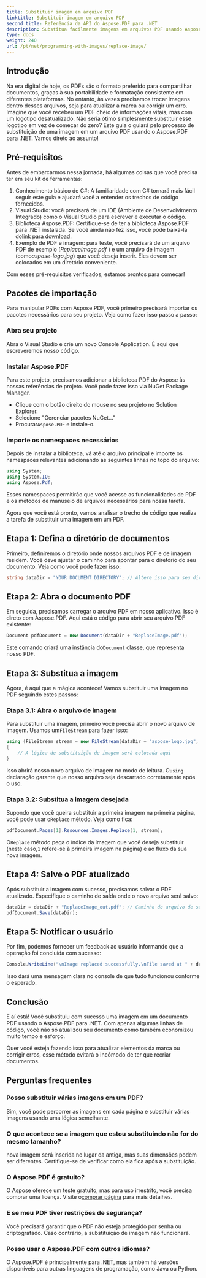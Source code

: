 ```yaml
---
title: Substituir imagem em arquivo PDF
linktitle: Substituir imagem em arquivo PDF
second_title: Referência da API do Aspose.PDF para .NET
description: Substitua facilmente imagens em arquivos PDF usando Aspose.PDF para .NET. Siga este guia para obter instruções passo a passo e aprimore suas habilidades de gerenciamento de PDF.
type: docs
weight: 240
url: /pt/net/programming-with-images/replace-image/
---
```

## Introdução

Na era digital de hoje, os PDFs são o formato preferido para compartilhar documentos, graças à sua portabilidade e formatação consistente em diferentes plataformas. No entanto, às vezes precisamos trocar imagens dentro desses arquivos, seja para atualizar a marca ou corrigir um erro. Imagine que você recebeu um PDF cheio de informações vitais, mas com um logotipo desatualizado. Não seria ótimo simplesmente substituir esse logotipo em vez de começar do zero? Este guia o guiará pelo processo de substituição de uma imagem em um arquivo PDF usando o Aspose.PDF para .NET. Vamos direto ao assunto!

## Pré-requisitos

Antes de embarcarmos nessa jornada, há algumas coisas que você precisa ter em seu kit de ferramentas:

1. Conhecimento básico de C#: A familiaridade com C# tornará mais fácil seguir este guia e ajudará você a entender os trechos de código fornecidos.
2. Visual Studio: você precisará de um IDE (Ambiente de Desenvolvimento Integrado) como o Visual Studio para escrever e executar o código.
3.  Biblioteca Aspose.PDF: Certifique-se de ter a biblioteca Aspose.PDF para .NET instalada. Se você ainda não fez isso, você pode baixá-la do[link para download](https://releases.aspose.com/pdf/net/).
4. Exemplo de PDF e imagem: para teste, você precisará de um arquivo PDF de exemplo (*ReplaceImage.pdf* ) e um arquivo de imagem (como*aspose-logo.jpg*) que você deseja inserir. Eles devem ser colocados em um diretório conveniente.

Com esses pré-requisitos verificados, estamos prontos para começar! 

## Pacotes de importação

Para manipular PDFs com Aspose.PDF, você primeiro precisará importar os pacotes necessários para seu projeto. Veja como fazer isso passo a passo:

### Abra seu projeto

Abra o Visual Studio e crie um novo Console Application. É aqui que escreveremos nosso código.

### Instalar Aspose.PDF

Para este projeto, precisamos adicionar a biblioteca PDF do Aspose às nossas referências de projeto. Você pode fazer isso via NuGet Package Manager. 

- Clique com o botão direito do mouse no seu projeto no Solution Explorer.
- Selecione "Gerenciar pacotes NuGet..."
-  Procurar`Aspose.PDF` e instale-o.

### Importe os namespaces necessários 

Depois de instalar a biblioteca, vá até o arquivo principal e importe os namespaces relevantes adicionando as seguintes linhas no topo do arquivo:

```csharp
using System;
using System.IO;
using Aspose.Pdf;
```

Esses namespaces permitirão que você acesse as funcionalidades de PDF e os métodos de manuseio de arquivos necessários para nossa tarefa.

Agora que você está pronto, vamos analisar o trecho de código que realiza a tarefa de substituir uma imagem em um PDF. 

## Etapa 1: Defina o diretório de documentos

Primeiro, definiremos o diretório onde nossos arquivos PDF e de imagem residem. Você deve ajustar o caminho para apontar para o diretório do seu documento. Veja como você pode fazer isso:

```csharp
string dataDir = "YOUR DOCUMENT DIRECTORY"; // Altere isso para seu diretório
```

## Etapa 2: Abra o documento PDF

Em seguida, precisamos carregar o arquivo PDF em nosso aplicativo. Isso é direto com Aspose.PDF. Aqui está o código para abrir seu arquivo PDF existente:

```csharp
Document pdfDocument = new Document(dataDir + "ReplaceImage.pdf");
```

 Este comando criará uma instância do`Document` classe, que representa nosso PDF.

## Etapa 3: Substitua a imagem

Agora, é aqui que a mágica acontece! Vamos substituir uma imagem no PDF seguindo estes passos:

### Etapa 3.1: Abra o arquivo de imagem

 Para substituir uma imagem, primeiro você precisa abrir o novo arquivo de imagem. Usamos um`FileStream` para fazer isso:

```csharp
using (FileStream stream = new FileStream(dataDir + "aspose-logo.jpg", FileMode.Open))
{
    // A lógica de substituição de imagem será colocada aqui
}
```

 Isso abrirá nosso novo arquivo de imagem no modo de leitura. O`using` declaração garante que nosso arquivo seja descartado corretamente após o uso.

### Etapa 3.2: Substitua a imagem desejada

 Supondo que você queira substituir a primeira imagem na primeira página, você pode usar o`Replace` método. Veja como fica:

```csharp
pdfDocument.Pages[1].Resources.Images.Replace(1, stream);
```

 O`Replace` método pega o índice da imagem que você deseja substituir (neste caso,`1` refere-se à primeira imagem na página) e ao fluxo da sua nova imagem.

## Etapa 4: Salve o PDF atualizado

Após substituir a imagem com sucesso, precisamos salvar o PDF atualizado. Especifique o caminho de saída onde o novo arquivo será salvo:

```csharp
dataDir = dataDir + "ReplaceImage_out.pdf"; // Caminho do arquivo de saída
pdfDocument.Save(dataDir);
```

## Etapa 5: Notificar o usuário

Por fim, podemos fornecer um feedback ao usuário informando que a operação foi concluída com sucesso:

```csharp
Console.WriteLine("\nImage replaced successfully.\nFile saved at " + dataDir);
```

Isso dará uma mensagem clara no console de que tudo funcionou conforme o esperado.

## Conclusão

E aí está! Você substituiu com sucesso uma imagem em um documento PDF usando o Aspose.PDF para .NET. Com apenas algumas linhas de código, você não só atualizou seu documento como também economizou muito tempo e esforço. 

Quer você esteja fazendo isso para atualizar elementos da marca ou corrigir erros, esse método evitará o incômodo de ter que recriar documentos.

## Perguntas frequentes

### Posso substituir várias imagens em um PDF?
Sim, você pode percorrer as imagens em cada página e substituir várias imagens usando uma lógica semelhante.

### O que acontece se a imagem que estou substituindo não for do mesmo tamanho?
nova imagem será inserida no lugar da antiga, mas suas dimensões podem ser diferentes. Certifique-se de verificar como ela fica após a substituição.

### O Aspose.PDF é gratuito?
 O Aspose oferece um teste gratuito, mas para uso irrestrito, você precisa comprar uma licença. Visite o[comprar página](https://purchase.aspose.com/buy) para mais detalhes.

### E se meu PDF tiver restrições de segurança?
Você precisará garantir que o PDF não esteja protegido por senha ou criptografado. Caso contrário, a substituição de imagem não funcionará.

### Posso usar o Aspose.PDF com outros idiomas?
O Aspose.PDF é principalmente para .NET, mas também há versões disponíveis para outras linguagens de programação, como Java ou Python.